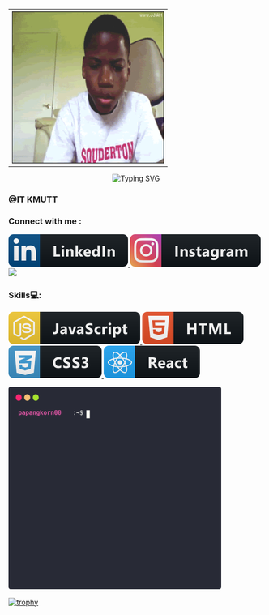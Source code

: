 
<table align=center>
  <th>
    <img src="images/2.gif" height="300" width="300">
  </th>
</table>

<div align=center>
    <a href="https://git.io/typing-svg"><img src="https://readme-typing-svg.demolab.com?font=Fira+Code&weight=500&size=22&duration=5002&pause=1000&color=9082F7&background=FFFFFF00&center=true&vCenter=true&width=435&lines=Hello%F0%9F%91%8B%F0%9F%91%8B+I+am+Papangkorn%F0%9F%91%8B%F0%9F%91%8B" alt="Typing SVG" /></a>
</div>  
  
<h3>@IT KMUTT</h3>




<h3 align="left"> Connect with me :</h3>
<div id="badges">
   <a href="https://www.linkedin.com/in/papangkorn-kijsakulrat-6239a7250/">
    <img src="images/linkedin.svg" alt="LinkedIn" style="vertical-align:top margin:6px 4px" target="_blank">
  </a>  
   <a href="[https://www.linkedin.com/in/papangkorn-kijsakulrat-6239a7250/](https://www.instagram.com/papaangkorn/)">
    <img src="images/instagram.svg" alt="IG" style="vertical-align:top margin:6px 4px" target="_blank">
  </a>
  <a>
  <img src="https://dcbadge.vercel.app/api/shield/264438756302520331?theme=discord-inverted" />
  </a>
</div>


<h3 align="left">Skills💻:</h3>
<div>
  <a href="#">
    <img src="images/js.svg" alt="JS" style="vertical-align:top margin:6px 4px" target="_blank">
  </a>  
  <a href="#">
    <img src="images/html.svg" alt="HTML" style="vertical-align:top margin:6px 4px" target="_blank">
  </a>  
  <a href="#">
    <img src="images/css3.svg" alt="CSS" style="vertical-align:top margin:6px 4px" target="_blank">
  </a>
  <a href="#">
    <img src="images/react.svg" alt="REACT" style="vertical-align:top margin:6px 4px" target="_blank">
  </a>  
</div>



<p> <img width="420"  height="400" alt="Github_Stats" src="https://raw.githubusercontent.com/papangkorn00/Template_Stats/1ab8b98f965718c335ba83a702e7b2d95fb0f249/github_stats.svg"</img></p>




[![trophy](https://github-profile-trophy.vercel.app/?username=papangkorn00&theme=dracula)](https://github.com/ryo-ma/github-profile-trophy)




